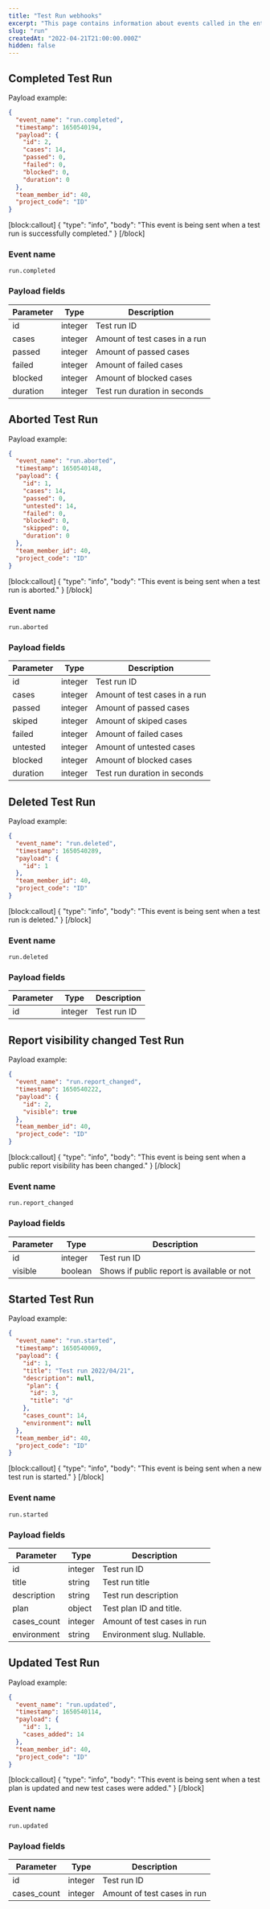 ```yaml
---
title: "Test Run webhooks"
excerpt: "This page contains information about events called in the entity Test Run"
slug: "run"
createdAt: "2022-04-21T21:00:00.000Z"
hidden: false
---
```


## Completed Test Run

Payload example:

```json
{
  "event_name": "run.completed",
  "timestamp": 1650540194,
  "payload": {
    "id": 2,
    "cases": 14,
    "passed": 0,
    "failed": 0,
    "blocked": 0,
    "duration": 0
  },
  "team_member_id": 40,
  "project_code": "ID"
}
```
[block:callout]
{
  "type": "info",
  "body": "This event is being sent when a test run is successfully completed."
}
[/block]

### Event name

`run.completed`

### Payload fields

| Parameter | Type | Description                   |
|-----------|------|-------------------------------|
| id        | integer  | Test run ID                   |
| cases     | integer  | Amount of test cases in a run |
| passed    | integer  | Amount of passed cases        |
| failed    | integer  | Amount of failed cases        |
| blocked   | integer  | Amount of blocked cases       |
| duration  | integer  | Test run duration in seconds  |

## Aborted Test Run

Payload example:

```json
{
  "event_name": "run.aborted",
  "timestamp": 1650540148,
  "payload": {
    "id": 1,
    "cases": 14,
    "passed": 0,
    "untested": 14,
    "failed": 0,
    "blocked": 0,
    "skipped": 0,
    "duration": 0
  },
  "team_member_id": 40,
  "project_code": "ID"
}
```
[block:callout]
{
  "type": "info",
  "body": "This event is being sent when a test run is aborted."
}
[/block]

### Event name

`run.aborted`

### Payload fields

| Parameter | Type | Description                   |
|-----------|------|-------------------------------|
| id        | integer  | Test run ID                   |
| cases     | integer  | Amount of test cases in a run |
| passed    | integer  | Amount of passed cases        |
| skiped    | integer  | Amount of skiped cases        |
| failed    | integer  | Amount of failed cases        |
| untested  | integer  | Amount of untested cases      |
| blocked   | integer  | Amount of blocked cases       |
| duration  | integer  | Test run duration in seconds  |

## Deleted Test Run

Payload example:

```json
{
  "event_name": "run.deleted",
  "timestamp": 1650540289,
  "payload": {
    "id": 1
  },
  "team_member_id": 40,
  "project_code": "ID"
}
```
[block:callout]
{
  "type": "info",
  "body": "This event is being sent when a test run is deleted."
}
[/block]

### Event name

`run.deleted`

### Payload fields

| Parameter | Type | Description |
|-----------|------|-------------|
| id        | integer  | Test run ID |

## Report visibility changed Test Run

Payload example:

```json
{
  "event_name": "run.report_changed",
  "timestamp": 1650540222,
  "payload": {
    "id": 2,
    "visible": true
  },
  "team_member_id": 40,
  "project_code": "ID"
}
```
[block:callout]
{
  "type": "info",
  "body": "This event is being sent when a public report visibility has been changed."
}
[/block]

### Event name

`run.report_changed`

### Payload fields

| Parameter | Type    | Description                                |
|-----------|---------|--------------------------------------------|
| id        | integer     | Test run ID                                |
| visible   | boolean | Shows if public report is available or not |

## Started Test Run

Payload example:

```json
{
  "event_name": "run.started",
  "timestamp": 1650540069,
  "payload": {
    "id": 1,
    "title": "Test run 2022/04/21",
    "description": null,
     "plan": {
      "id": 3,
      "title": "d"
    },
    "cases_count": 14,
    "environment": null
  },
  "team_member_id": 40,
  "project_code": "ID"
}
```
[block:callout]
{
  "type": "info",
  "body": "This event is being sent when a new test run is started."
}
[/block]

### Event name

`run.started`

### Payload fields

| Parameter   | Type   | Description                 |
|-------------|--------|-----------------------------|
| id          | integer    | Test run ID                 |
| title       | string | Test run title              |
| description | string | Test run description        |
| plan        | object | Test plan ID and title.     |
| cases_count | integer    | Amount of test cases in run |
| environment | string | Environment slug. Nullable. |

## Updated Test Run

Payload example:

```json
{
  "event_name": "run.updated",
  "timestamp": 1650540114,
  "payload": {
    "id": 1,
    "cases_added": 14
  },
  "team_member_id": 40,
  "project_code": "ID"
}
```
[block:callout]
{
  "type": "info",
  "body": "This event is being sent when a test plan is updated and new test cases were added."
}
[/block]

### Event name

`run.updated`

### Payload fields

| Parameter   | Type  | Description                           |
|-------------|-------|---------------------------------------|
| id          | integer   | Test run ID                       |
| cases_count | integer    | Amount of test cases in run      |
